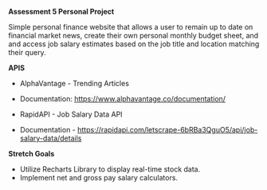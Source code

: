 **Assessment 5 Personal Project**

Simple personal finance website that allows a user to remain up to date on financial market news, create their own personal monthly budget sheet, and and access job salary estimates based on the job title and location matching their query.

**APIS**
- AlphaVantage - Trending Articles
- Documentation: https://www.alphavantage.co/documentation/

- RapidAPI - Job Salary Data API 
- Documentation - https://rapidapi.com/letscrape-6bRBa3QguO5/api/job-salary-data/details

**Stretch Goals**
- Utilize Recharts Library to display real-time stock data.
- Implement net and gross pay salary calculators.




    

